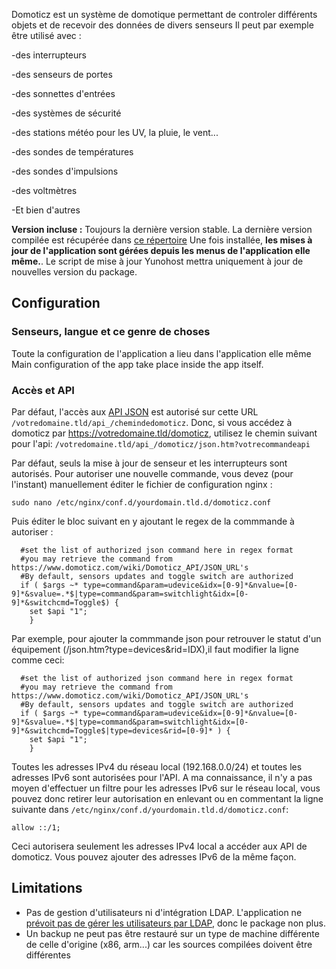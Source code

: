 Domoticz est un système de domotique permettant de controler différents objets et de recevoir des données de divers senseurs
Il peut par exemple être utilisé avec :

-des interrupteurs

-des senseurs de portes

-des sonnettes d'entrées

-des systèmes de sécurité

-des stations météo pour les UV, la pluie, le vent...

-des sondes de températures

-des sondes d'impulsions

-des voltmètres

-Et bien d'autres

**Version incluse :** Toujours la dernière version stable. La dernière version compilée est récupérée dans [ce répertoire](https://releases.domoticz.com/releases/?dir=./beta)
Une fois installée, **les mises à jour de l'application sont gérées depuis les menus de l'application elle même.**. Le script de mise à jour Yunohost mettra uniquement à jour de nouvelles version du package.

## Configuration

### Senseurs, langue et ce genre de choses
Toute la configuration de l'application a lieu dans l'application elle même
Main configuration of the app take place inside the app itself.

### Accès et API
Par défaut, l'accès aux [API JSON](https://www.domoticz.com/wiki/Domoticz_API/JSON_URL's) est autorisé sur cette URL `/votredomaine.tld/api_/chemindedomoticz`.
Donc, si vous accédez à domoticz par https://votredomaine.tld/domoticz, utilisez le chemin suivant pour l'api: `/votredomaine.tld/api_/domoticz/json.htm?votrecommandeapi`

Par défaut, seuls la mise à jour de senseur et les interrupteurs sont autorisés. Pour autoriser une nouvelle commande, vous devez (pour l'instant) manuellement éditer le fichier de configuration nginx :
````
sudo nano /etc/nginx/conf.d/yourdomain.tld.d/domoticz.conf
````
Puis éditer le bloc suivant en y ajoutant le regex de la commmande à autoriser :
````
  #set the list of authorized json command here in regex format
  #you may retrieve the command from https://www.domoticz.com/wiki/Domoticz_API/JSON_URL's
  #By default, sensors updates and toggle switch are authorized
  if ( $args ~* type=command&param=udevice&idx=[0-9]*&nvalue=[0-9]*&svalue=.*$|type=command&param=switchlight&idx=[0-9]*&switchcmd=Toggle$) {
    set $api "1";
    }
````
Par exemple, pour ajouter la commmande json pour retrouver le statut d'un équipement (/json.htm?type=devices&rid=IDX),il faut modifier la ligne comme ceci:
````
  #set the list of authorized json command here in regex format
  #you may retrieve the command from https://www.domoticz.com/wiki/Domoticz_API/JSON_URL's
  #By default, sensors updates and toggle switch are authorized
  if ( $args ~* type=command&param=udevice&idx=[0-9]*&nvalue=[0-9]*&svalue=.*$|type=command&param=switchlight&idx=[0-9]*&switchcmd=Toggle$|type=devices&rid=[0-9]* ) {
    set $api "1";
    }
````

Toutes les adresses IPv4 du réseau local (192.168.0.0/24) et toutes les adresses IPv6 sont autorisées pour l'API.
A ma connaissance, il n'y a pas moyen d'effectuer un filtre pour les adresses IPv6 sur le réseau local, vous pouvez donc retirer leur autorisation en enlevant ou en commentant la ligne suivante dans `/etc/nginx/conf.d/yourdomain.tld.d/domoticz.conf`:
````
allow ::/1;
````
Ceci autorisera seulement les adresses IPv4 local a accéder aux API de domoticz.
Vous pouvez ajouter des adresses IPv6 de la même façon.

## Limitations

* Pas de gestion d'utilisateurs ni d'intégration LDAP. L'application ne [prévoit pas de gérer les utilisateurs par LDAP](https://github.com/domoticz/domoticz/issues/838), donc le package non plus.
* Un backup ne peut pas être restauré sur un type de machine différente de celle d'origine (x86, arm...) car les sources compilées doivent être différentes
